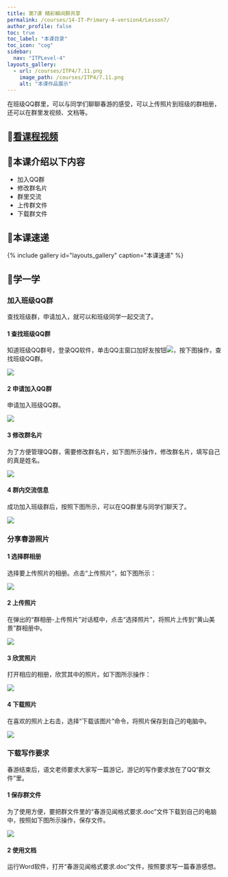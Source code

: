 ```yaml
---
title: 第7课 精彩瞬间群共享
permalink: /courses/14-IT-Primary-4-version4/Lesson7/
author_profile: false
toc: true
toc_label: "本课目录"
toc_icon: "cog"
sidebar:
  nav: "ITPLevel-4"
layouts_gallery:
  - url: /courses/ITP4/7.11.png
    image_path: /courses/ITP4/7.11.png
    alt: "本课作品展示"
---
```

在班级QQ群里，可以与同学们聊聊春游的感受，可以上传照片到班级的群相册，还可以在群里发视频、文档等。
## :cinema:[看课程视频](http://study.163.com)
## :mega:本课介绍以下内容
- 加入QQ群
- 修改群名片
- 群里交流
- 上传群文件
- 下载群文件
## :rainbow:本课速递
{% include gallery id="layouts_gallery" caption="本课速递" %}
## :electric_plug:学一学
### 加入班级QQ群
查找班级群，申请加入，就可以和班级同学一起交流了。
#### 1 查找班级QQ群
知道班级QQ群号，登录QQ软件，单击QQ主窗口加好友按钮![](/courses/ITP4/7.1.png)，按下图操作，查找班级QQ群。

![](/courses/ITP4/7.2.png)
#### 2 申请加入QQ群
申请加入班级QQ群。

![](/courses/ITP4/7.3.png)
#### 3 修改群名片
为了方便管理QQ群，需要修改群名片，如下图所示操作，修改群名片，填写自己的真是姓名。

![](/courses/ITP4/7.4.png)
#### 4 群内交流信息
成功加入班级群后，按照下图所示，可以在QQ群里与同学们聊天了。

![](/courses/ITP4/7.5.png)
### 分享春游照片
#### 1 选择群相册
选择要上传照片的相册。点击“上传照片”，如下图所示：

![](/courses/ITP4/7.6.png)
#### 2 上传照片
在弹出的“群相册-上传照片”对话框中，点击“选择照片”，将照片上传到“黄山美景”群相册中。

![](/courses/ITP4/7.7.png)
#### 3 欣赏照片
打开相应的相册，欣赏其中的照片。如下图所示操作：

![](/courses/ITP4/7.8.png)
#### 4 下载照片
在喜欢的照片上右击，选择“下载该图片”命令，将照片保存到自己的电脑中。

![](/courses/ITP4/7.9.png)
### 下载写作要求
春游结束后，语文老师要求大家写一篇游记，游记的写作要求放在了QQ“群文件”里。
#### 1 保存群文件
为了使用方便，要把群文件里的“春游见闻格式要求.doc”文件下载到自己的电脑中，按照如下图所示操作，保存文件。

![](/courses/ITP4/7.10.png)
#### 2 使用文档
运行Word软件，打开“春游见闻格式要求.doc”文件，按照要求写一篇春游感想。

